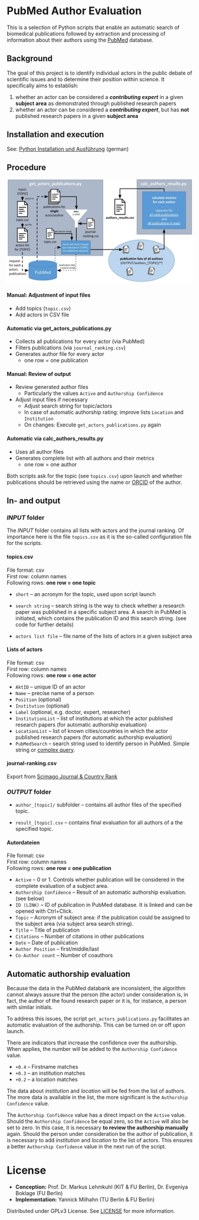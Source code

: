 PubMed Author Evaluation
========================

This is a selection of Python scripts that enable an automatic search of biomedical publications followed by extraction and processing of information about their authors using the [PubMed](https://europepmc.org/) database.

## Background

The goal of this project is to identify individual actors in the public debate of scientific issues and to determine their position within science. It specifically aims to establish:

1. whether an actor can be considered a ***contributing expert*** in a given **subject area** as demonstrated through published research papers
2. whether an actor can be considered a ***contributing expert***, but has **not** published research papers in a given **subject area**


## Installation and execution

See: [Python Installation und Ausführung](docs/python/Installation_und_Ausfuehrung.md) (german)

## Procedure

![Flow Chart Grafik](docs/flow-chart.jpg)

#### Manual: Adjustment of input files
- Add topics (`topic.csv`)
- Add actors in CSV file

#### Automatic via get_actors_publications.py
- Collects all publications for every actor (via PubMed)
- Filters publications (via `journal_ranking.csv`)
- Generates author file for every actor
	- one row = one publication

#### Manual: Review of output
- Review generated author files
	- Particularly the values `Active` and `Authorship Confidence`
- Adjust input files if necessary
	- Adjust search string for topic/actors
	- In case of automatic authorship rating: improve lists `Location` and `Institution`
	- On changes: Execute `get_actors_publications.py` again

#### Automatic via calc_authors_results.py
- Uses all author files
- Generates complete list with all authors and their metrics
	- one row = one author

Both scripts ask for the topic (see `topics.csv`) upon launch and whether publications should be retrieved using the name or [ORCID](https://orcid.org/) of the author.

## In- and output

### *INPUT* folder

The *INPUT* folder contains all lists with actors and the journal ranking. Of importance here is the file `topics.csv` as it is the so-called configuration file for the scripts.

#### topics.csv

File format: csv  
First row: column names  
Following rows: **one row = one topic**

- `short` – an acronym for the topic, used upon script launch

- `search string` – search string is the way to check whether a research paper was published in a specific subject area. A search in PubMed is initiated, which contains the publication ID and this search string. (see code for further details)

- `actors list file` – file name of the lists of actors in a given subject area


#### Lists of actors

File format: csv  
First row: column names  
Following rows: **one row = one actor**

- `AktID` – unique ID of an actor
- `Name` – precise name of a person
- `Position` (optional)
- `Institution` (optional)
- `Label` (optional, e.g. doctor, expert, researcher)
- `InstitutionList` – list of institutions at which the actor published research papers (for automatic authorship evaluation)
- `LocationList` – list of known cities/countries in which the actor published research papers (for automatic authorship evaluation)
- `PubMedSearch` – search string used to identify person in PubMed. Simple string or [complex query](https://europepmc.org/Help#mostofsearch).


#### journal-ranking.csv
Export from [Scimago Journal & Country Rank](http://www.scimagojr.com/journalrank.php)


### *OUTPUT* folder

- `author_[topic]/` subfolder – contains all author files of the specified topic.

- `result_[topic].csv` – contains final evaluation for all authors of a the specified topic.


#### Autordateien

File format: csv  
First row: column names  
Following rows: **one row = one publication**

- `Active` – 0 or 1. Controls whether publication will be considered in the complete evaluation of a subject area.
- `Authorship Confidence` – Result of an automatic authorship evaluation. (see below)
- `ID (LINK)` – ID of publication in PubMed database. It is linked and can be opened with Ctrl+Click.
- `Topic` – Acronym of subject area: if the publication could be assigned to the subject area (via subject area search string).
- `Title` – Title of publication
- `Citations` – Number of citations in other publications
- `Date` – Date of publication
- `Author Position` – first/middle/last
- `Co-Author count` – Number of coauthors


## Automatic authorship evaluation

Because the data in the PubMed databank are inconsistent, the algorithm cannot always assure that the person (the actor) under consideration is, in fact, the author of the found research paper or it is, for instance, a person with similar initials.

To address this issues, the script `get_actors_publications.py` facilitates an automatic evaluation of the authorship. This can be turned on or off upon launch.

There are indicators that increase the confidence over the authorship.
When applies, the number will be added to the `Authorship Confidence` value.

- `+0.4` – Firstname matches
- `+0.3` – an institution matches
- `+0.2` – a location matches

The data about *institution* and *location* will be fed from the list of authors. The more data is available in the list, the more significant is the `Authorship Confidence` value.

The `Authorship Confidence` value has a direct impact on the `Active` value. Should the `Authorship Confidence` be equal zero, so the `Active` will also be set to zero. In this case, it is necessary **to review the authorship manually** again. Should the person under consideration be the author of publication, it is necessary to add *institution* and *location* to the list of actors. This ensures a better `Authorship Confidence` value in the next run of the script.  


# License
- **Conception:** Prof. Dr. Markus Lehmkuhl (KIT & FU Berlin), Dr. Evgeniya Boklage (FU Berlin)
- **Implementation:** Yannick Milhahn (TU Berlin & FU Berlin)

Distributed under GPLv3 License.
See [LICENSE](LICENSE) for more information.
